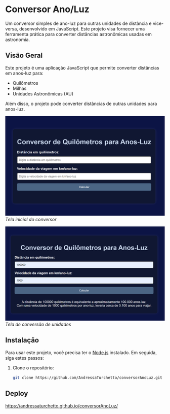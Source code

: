 # Conversor Ano/Luz

Um conversor simples de ano-luz para outras unidades de distância e vice-versa, desenvolvido em JavaScript. Este projeto visa fornecer uma ferramenta prática para converter distâncias astronômicas usadas em astronomia.

## Visão Geral

Este projeto é uma aplicação JavaScript que permite converter distâncias em anos-luz para:
- Quilômetros
- Milhas
- Unidades Astronômicas (AU)

Além disso, o projeto pode converter distâncias de outras unidades para anos-luz.

![Tela Inicial](assets/Captura%20de%20tela%202024-09-17%20155628.png)
*Tela inicial do conversor*

![Tela de Conversão](assets/Captura%20de%20tela%202024-09-17%20155808.png)
*Tela de conversão de unidades*

## Instalação

Para usar este projeto, você precisa ter o [Node.js](https://nodejs.org/) instalado. Em seguida, siga estes passos:

1. Clone o repositório:

   ```bash
   git clone https://github.com/AndressaTurchetto/conversorAnoLuz.git

## Deploy

https://andressaturchetto.github.io/conversorAnoLuz/


